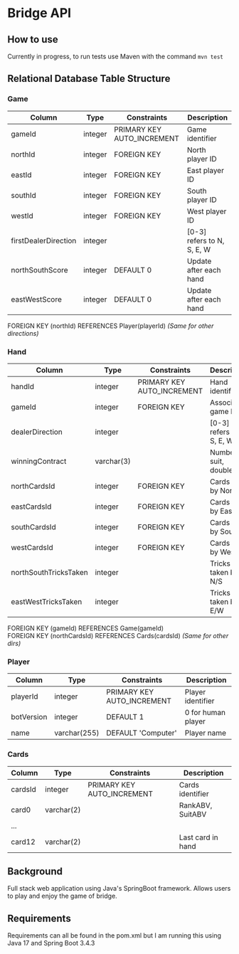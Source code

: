 # Bridge API
## How to use

Currently in progress, to run tests use Maven with the command ```mvn test```

## Relational Database Table Structure

### Game
| Column               | Type      | Constraints                    | Description                  |
|----------------------|-----------|--------------------------------|------------------------------|
| gameId               | integer   | PRIMARY KEY AUTO_INCREMENT     | Game identifier              |
| northId              | integer   | FOREIGN KEY                    | North player ID              |
| eastId               | integer   | FOREIGN KEY                    | East player ID               |
| southId              | integer   | FOREIGN KEY                    | South player ID              |
| westId               | integer   | FOREIGN KEY                    | West player ID               |
| firstDealerDirection | integer   |                                | [0-3] refers to N, S, E, W   |
| northSouthScore      | integer   | DEFAULT 0                      | Update after each hand       |
| eastWestScore        | integer   | DEFAULT 0                      | Update after each hand       |

FOREIGN KEY (northId) REFERENCES Player(playerId)   *(Same for other directions)*

### Hand
| Column               | Type      | Constraints                    | Description                  |
|----------------------|-----------|--------------------------------|------------------------------|
| handId               | integer   | PRIMARY KEY AUTO_INCREMENT     | Hand identifier              |
| gameId               | integer   | FOREIGN KEY                    | Associated game ID           |
| dealerDirection      | integer   |                                | [0-3] refers to N, S, E, W   |
| winningContract      | varchar(3)|                                | Number, suit, doubled        |
| northCardsId         | integer   | FOREIGN KEY                    | Cards held by North          |
| eastCardsId          | integer   | FOREIGN KEY                    | Cards held by East           |
| southCardsId         | integer   | FOREIGN KEY                    | Cards held by South          |
| westCardsId          | integer   | FOREIGN KEY                    | Cards held by West           |
| northSouthTricksTaken| integer   |                                | Tricks taken by N/S          |
| eastWestTricksTaken  | integer   |                                | Tricks taken by E/W          |

FOREIGN KEY (gameId) REFERENCES Game(gameId)\
FOREIGN KEY (northCardsId) REFERENCES Cards(cardsId) *(Same for other dirs)*

### Player
| Column   | Type        | Constraints                | Description          |
|----------|-------------|---------------------------|----------------------|
| playerId | integer     | PRIMARY KEY AUTO_INCREMENT| Player identifier    |
| botVersion| integer    | DEFAULT 1                  | 0 for human player   |
| name     | varchar(255)| DEFAULT 'Computer'         | Player name          |
    

### Cards
| Column   | Type       | Constraints                 | Description          |
|----------|------------|-----------------------------|----------------------|
| cardsId  | integer    | PRIMARY KEY AUTO_INCREMENT  | Cards identifier     |
| card0    | varchar(2) |                             | RankABV, SuitABV     |
| ...      |            |                             |                      |
| card12   | varchar(2) |                             | Last card in hand    |
                    

## Background

Full stack web application using Java's SpringBoot framework. Allows users to play and enjoy the game of bridge.

## Requirements

Requirements can all be found in the pom.xml but I am running this using Java 17 and Spring Boot 3.4.3


